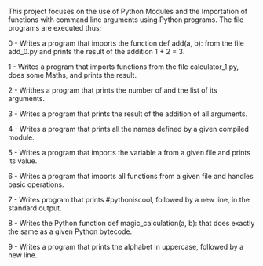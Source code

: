 This project focuses on the use of Python Modules and the Importation of functions with command line arguments using Python programs. The file programs are executed thus;

0 - Writes a program that imports the function def add(a, b): from the file add_0.py and prints the result of the addition 1 + 2 = 3.

1 - Writes a program that imports functions from the file calculator_1.py, does some Maths, and prints the result.

2 - Writhes a program that prints the number of and the list of its arguments.

3 - Writes a program that prints the result of the addition of all arguments.

4 - Writes a program that prints all the names defined by a given compiled module.

5 - Writes a program that imports the variable a from a given file and prints its value.

6 - Writes a program that imports all functions from a given file and handles basic operations.

7 - Writes program that prints #pythoniscool, followed by a new line, in the standard output.

8 - Writes the Python function def magic_calculation(a, b): that does exactly the same as a given Python bytecode.

9 - Writes a program that prints the alphabet in uppercase, followed by a new line.
